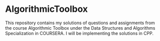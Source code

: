 # AlgorithmicToolbox

This repository contains my solutions of questions and assignments from the course Algorithmic Toolbox under the Data Structures and Algorithms Specialization in COURSERA. I will be implementing the solutions in CPP.
